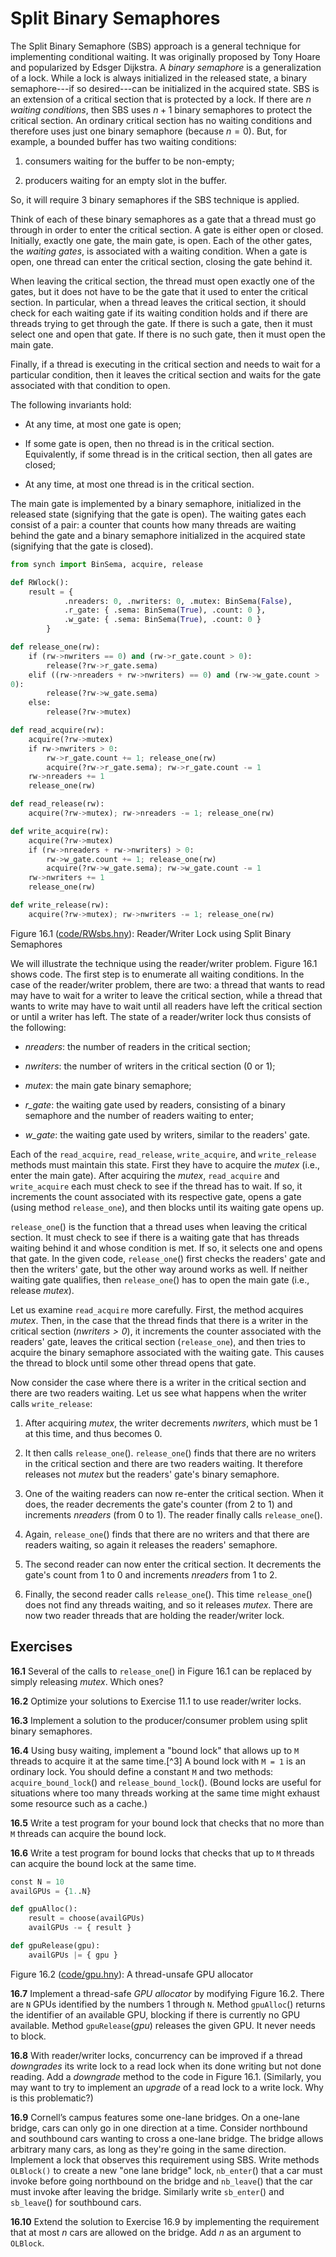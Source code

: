 
# Split Binary Semaphores 

The Split Binary Semaphore (SBS) approach is a general technique for
implementing conditional waiting. It was originally proposed by Tony
Hoare and popularized by Edsger Dijkstra. A *binary semaphore*
is a generalization of a lock. While a lock is always initialized in the
released state, a binary semaphore---if so desired---can be initialized
in the acquired state. SBS is an extension of a critical section that is
protected by a lock. If there are $n$ *waiting conditions*, then SBS
uses $n+1$ binary semaphores to protect the critical section. An
ordinary critical section has no waiting conditions and therefore uses
just one binary semaphore (because $n = 0$). But, for example, a bounded
buffer has two waiting conditions:

1.  consumers waiting for the buffer to be non-empty;

2.  producers waiting for an empty slot in the buffer.

So, it will require 3 binary semaphores if the SBS technique is applied.

Think of each of these binary semaphores as a gate that a thread must go
through in order to enter the critical section. A gate is either open or
closed. Initially, exactly one gate, the main gate, is open. Each of the
other gates, the *waiting gates*, is associated with a waiting
condition. When a gate is open, one thread can enter the critical
section, closing the gate behind it.

When leaving the critical section, the thread must open exactly one of
the gates, but it does not have to be the gate that it used to enter the
critical section. In particular, when a thread leaves the critical
section, it should check for each waiting gate if its waiting condition
holds and if there are threads trying to get through the gate. If there
is such a gate, then it must select one and open that gate. If there is
no such gate, then it must open the main gate.

Finally, if a thread is executing in the critical section and needs to
wait for a particular condition, then it leaves the critical section and
waits for the gate associated with that condition to open.

The following invariants hold:

-   At any time, at most one gate is open;

-   If some gate is open, then no thread is in the critical section.
    Equivalently, if some thread is in the critical section, then all
    gates are closed;

-   At any time, at most one thread is in the critical section.

The main gate is implemented by a binary semaphore, initialized in the
released state (signifying that the gate is open). The waiting gates
each consist of a pair: a counter that counts how many threads are
waiting behind the gate and a binary semaphore initialized in the
acquired state (signifying that the gate is closed).


```python title="RWsbs.hny"
from synch import BinSema, acquire, release

def RWlock():
    result = {
            .nreaders: 0, .nwriters: 0, .mutex: BinSema(False),
            .r_gate: { .sema: BinSema(True), .count: 0 },
            .w_gate: { .sema: BinSema(True), .count: 0 }
        }

def release_one(rw):
    if (rw->nwriters == 0) and (rw->r_gate.count > 0):
        release(?rw->r_gate.sema)
    elif ((rw->nreaders + rw->nwriters) == 0) and (rw->w_gate.count >
0):
        release(?rw->w_gate.sema)
    else:
        release(?rw->mutex)

def read_acquire(rw):
    acquire(?rw->mutex)
    if rw->nwriters > 0:
        rw->r_gate.count += 1; release_one(rw)
        acquire(?rw->r_gate.sema); rw->r_gate.count -= 1
    rw->nreaders += 1
    release_one(rw)

def read_release(rw):
    acquire(?rw->mutex); rw->nreaders -= 1; release_one(rw)

def write_acquire(rw):
    acquire(?rw->mutex)
    if (rw->nreaders + rw->nwriters) > 0:
        rw->w_gate.count += 1; release_one(rw)
        acquire(?rw->w_gate.sema); rw->w_gate.count -= 1
    rw->nwriters += 1
    release_one(rw)

def write_release(rw):
    acquire(?rw->mutex); rw->nwriters -= 1; release_one(rw)
```

<figcaption>Figure 16.1 (<a href=https://harmony.cs.cornell.edu/code/RWsbs.hny>code/RWsbs.hny</a>): 
Reader/Writer Lock using Split Binary Semaphores
</figcaption>

We will illustrate the technique using the reader/writer problem.
Figure 16.1 shows code. The first step is to enumerate all
waiting conditions. In the case of the reader/writer problem, there are
two: a thread that wants to read may have to wait for a writer to leave
the critical section, while a thread that wants to write may have to
wait until all readers have left the critical section or until a writer
has left. The state of a reader/writer lock thus consists of the
following:

-   *nreaders*: the number of readers in the critical section;

-   *nwriters*: the number of writers in the critical section (0 or 1);

-   *mutex*: the main gate binary semaphore;

-   *r_gate*: the waiting gate used by readers, consisting of a binary
    semaphore and the number of readers waiting to enter;

-   *w_gate*: the waiting gate used by writers, similar to the readers'
    gate.

Each of the `read_acquire`, `read_release`, `write_acquire`, and
`write_release` methods must maintain this state. First they have to
acquire the *mutex* (i.e., enter the main gate). After acquiring the
*mutex*, `read_acquire` and `write_acquire` each must check to see if
the thread has to wait. If so, it increments the count associated with
its respective gate, opens a gate (using method `release_one`), and then
blocks until its waiting gate opens up.

`release_one`() is the function that a thread uses when leaving the
critical section. It must check to see if there is a waiting gate that
has threads waiting behind it and whose condition is met. If so, it
selects one and opens that gate. In the given code, `release_one`()
first checks the readers' gate and then the writers' gate, but the other
way around works as well. If neither waiting gate qualifies, then
`release_one`() has to open the main gate (i.e., release *mutex*).

Let us examine `read_acquire` more carefully. First, the method acquires
*mutex*. Then, in the case that the thread finds that there is a writer
in the critical section ($\mathit{nwriters > 0}$), it increments the
counter associated with the readers' gate, leaves the critical section
(`release_one`), and then tries to acquire the binary semaphore
associated with the waiting gate. This causes the thread to block until
some other thread opens that gate.

Now consider the case where there is a writer in the critical section
and there are two readers waiting. Let us see what happens when the
writer calls `write_release`:

1.  After acquiring *mutex*, the writer decrements *nwriters*, which
    must be 1 at this time, and thus becomes 0.

2.  It then calls `release_one`(). `release_one`() finds that there are
    no writers in the critical section and there are two readers
    waiting. It therefore releases not *mutex* but the readers' gate's
    binary semaphore.

3.  One of the waiting readers can now re-enter the critical section.
    When it does, the reader decrements the gate's counter (from 2 to 1)
    and increments *nreaders* (from 0 to 1). The reader finally calls
    `release_one`().

4.  Again, `release_one`() finds that there are no writers and that
    there are readers waiting, so again it releases the readers'
    semaphore.

5.  The second reader can now enter the critical section. It decrements
    the gate's count from 1 to 0 and increments *nreaders* from 1 to 2.

6.  Finally, the second reader calls `release_one`(). This time
    `release_one`() does not find any threads waiting, and so it
    releases *mutex*. There are now two reader threads that are holding
    the reader/writer lock.

## Exercises 


**16.1** Several of the calls to `release_one`() in Figure 16.1 can be
replaced by simply releasing *mutex*. Which ones?

**16.2** Optimize your solutions to Exercise 11.1 to use reader/writer locks.

**16.3** Implement a solution to the producer/consumer problem using split binary semaphores.

**16.4** Using busy waiting, implement a "bound lock" that allows up to `M` threads to
acquire it at the same time.[^3] A bound lock with `M = 1` is an
ordinary lock. You should define a constant `M` and two methods:
`acquire_bound_lock`() and `release_bound_lock`(). (Bound locks are
useful for situations where too many threads working at the same time
might exhaust some resource such as a cache.)

**16.5** Write a test program for your bound lock that checks that no more than
`M` threads can acquire the bound lock.

**16.6** Write a test program for bound locks that checks that up to `M` threads
can acquire the bound lock at the same time.

```python title="gpu.hny"
const N = 10
availGPUs = {1..N}

def gpuAlloc():
    result = choose(availGPUs)
    availGPUs -= { result }

def gpuRelease(gpu):
    availGPUs |= { gpu }
```

<figcaption>Figure 16.2 (<a href=https://harmony.cs.cornell.edu/code/gpu.hny>code/gpu.hny</a>): 
A thread-unsafe GPU allocator </figcaption>

**16.7** Implement a thread-safe *GPU allocator* by modifying Figure 16.2. There are `N` GPUs identified by
the numbers 1 through `N`. Method `gpuAlloc`() returns the identifier of
an available GPU, blocking if there is currently no GPU available.
Method `gpuRelease`(*gpu*) releases the given GPU. It never needs to
block.

**16.8** With reader/writer locks, concurrency can be improved if a thread
*downgrades* its write lock to a read lock when its done writing but not
done reading. Add a *downgrade* method to the code in
Figure 16.1. (Similarly, you may want to try to implement an
*upgrade* of a read lock to a write lock. Why is this problematic?)

**16.9** Cornell’s campus features some one-lane bridges. On a one-lane bridge, cars can only go
in one direction at a time. Consider northbound and southbound cars
wanting to cross a one-lane bridge. The bridge allows arbitrary many
cars, as long as they're going in the same direction. Implement a lock
that observes this requirement using SBS. Write methods `OLBlock()` to
create a new "one lane bridge" lock, `nb_enter`() that a car must invoke
before going northbound on the bridge and `nb_leave`() that the car must
invoke after leaving the bridge. Similarly write `sb_enter`() and
`sb_leave`() for southbound cars.

**16.10** Extend the solution to Exercise 16.9 by implementing the requirement
that at most $n$ cars are allowed on the bridge. Add $n$ as an argument
to `OLBlock`.


